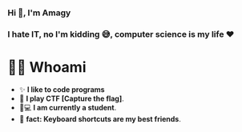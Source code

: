 ### Hi 👋, I'm Amagy

###

<h3 align="left">I hate IT, no I'm kidding 😅, computer science is my life ❤️</h3>


# 🙋‍♂️ **Whoami**

- ✨ **I like to code programs**
- 🚩 **I play CTF [Capture the flag]**.
- 👨💻 **I am currently a student**.
- 🎲 **fact: Keyboard shortcuts are my best friends**.
